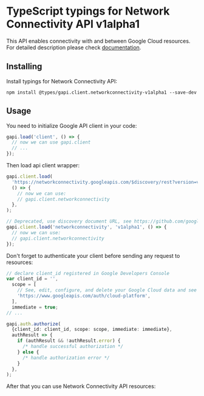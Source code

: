 # TypeScript typings for Network Connectivity API v1alpha1

This API enables connectivity with and between Google Cloud resources.
For detailed description please check [documentation](https://cloud.google.com/network-connectivity/docs/reference/networkconnectivity/rest).

## Installing

Install typings for Network Connectivity API:

```
npm install @types/gapi.client.networkconnectivity-v1alpha1 --save-dev
```

## Usage

You need to initialize Google API client in your code:

```typescript
gapi.load('client', () => {
  // now we can use gapi.client
  // ...
});
```

Then load api client wrapper:

```typescript
gapi.client.load(
  'https://networkconnectivity.googleapis.com/$discovery/rest?version=v1alpha1',
  () => {
    // now we can use:
    // gapi.client.networkconnectivity
  },
);
```

```typescript
// Deprecated, use discovery document URL, see https://github.com/google/google-api-javascript-client/blob/master/docs/reference.md#----gapiclientloadname----version----callback--
gapi.client.load('networkconnectivity', 'v1alpha1', () => {
  // now we can use:
  // gapi.client.networkconnectivity
});
```

Don't forget to authenticate your client before sending any request to resources:

```typescript
// declare client_id registered in Google Developers Console
var client_id = '',
  scope = [
    // See, edit, configure, and delete your Google Cloud data and see the email address for your Google Account.
    'https://www.googleapis.com/auth/cloud-platform',
  ],
  immediate = true;
// ...

gapi.auth.authorize(
  {client_id: client_id, scope: scope, immediate: immediate},
  authResult => {
    if (authResult && !authResult.error) {
      /* handle successful authorization */
    } else {
      /* handle authorization error */
    }
  },
);
```

After that you can use Network Connectivity API resources: <!-- TODO: make this work for multiple namespaces -->

```typescript

```
